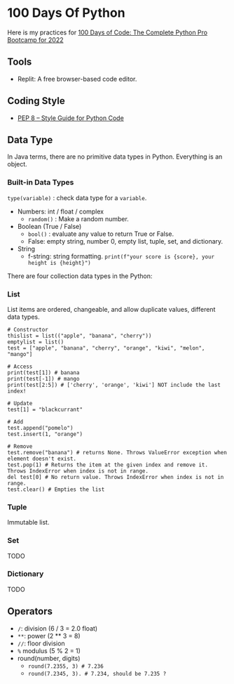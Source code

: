 # 100 Days Of Python
Here is my practices for [100 Days of Code: The Complete Python Pro Bootcamp for 2022](https://100daysofpython.dev/)

## Tools
- Replit: A free browser-based code editor.

## Coding Style
- [PEP 8 – Style Guide for Python Code](https://peps.python.org/pep-0008/)

## Data Type
In Java terms, there are no primitive data types in Python. Everything is an object.

### Built-in Data Types
`type(variable)` : check data type for a `variable`.
- Numbers: int / float / complex
  - `random()` : Make a random number.
- Boolean (True / False)
  - `bool()` : evaluate any value to return True or False.
  - False: empty string, number 0, empty list, tuple, set, and dictionary.
- String
  - f-string: string formatting. `print(f"your score is {score}, your height is {height}")`

There are four collection data types in the Python:  
### List
List items are ordered, changeable, and allow duplicate values, different data types.
```
# Constructor
thislist = list(("apple", "banana", "cherry")) 
emptylist = list() 
test = ["apple", "banana", "cherry", "orange", "kiwi", "melon", "mango"]

# Access
print(test[1]) # banana
print(test[-1]) # mango
print(test[2:5]) # ['cherry', 'orange', 'kiwi'] NOT include the last index!

# Update
test[1] = "blackcurrant" 

# Add
test.append("pomelo")
test.insert(1, "orange")

# Remove
test.remove("banana") # returns None. Throws ValueError exception when element doesn't exist.  
test.pop(1) # Returns the item at the given index and remove it. Throws IndexError when index is not in range.
del test[0] # No return value. Throws IndexError when index is not in range.
test.clear() # Empties the list
```

### Tuple
Immutable list.
### Set
TODO
### Dictionary
TODO

## Operators
- `/`: division (6 / 3 = 2.0 float)
- `**`: power (2 ** 3 = 8)
- `//`: floor division
- `%` modulus (5 % 2 = 1)
- round(number, digits)
  - `round(7.2355, 3) # 7.236`
  - `round(7.2345, 3). # 7.234, should be 7.235 ?`
